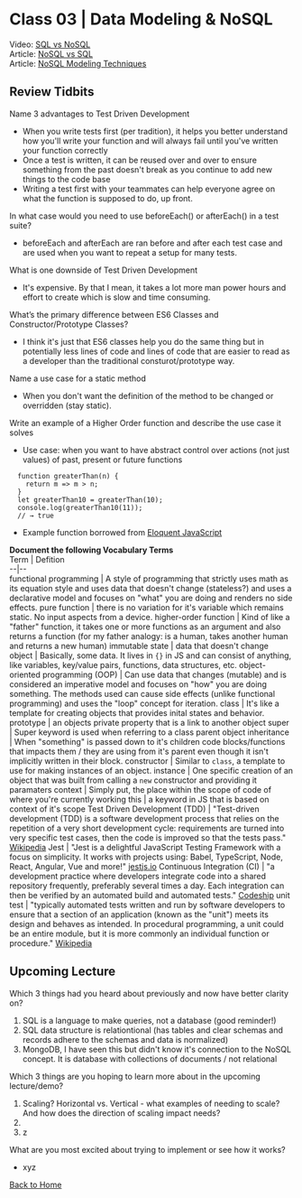 # Class 03 \| Data Modeling & NoSQL
Video: [SQL vs NoSQL](https://www.youtube.com/watch?v=ZS_kXvOeQ5Y)     
Article: [NoSQL vs SQL](https://www.thegeekstuff.com/2014/01/sql-vs-nosql-db/?utm_source=tuicool)  
Article: [NoSQL Modeling Techniques](https://highlyscalable.wordpress.com/2012/03/01/nosql-data-modeling-techniques/)   


## Review Tidbits

Name 3 advantages to Test Driven Development 
  - When you write tests first (per tradition), it helps you better understand how you'll write your function and will always fail until you've written your function correctly
  - Once a test is written, it can be reused over and over to ensure something from the past doesn't break as you continue to add new things to the code base
  - Writing a test first with your teammates can help everyone agree on what the function is supposed to do, up front.

In what case would you need to use beforeEach() or afterEach() in a test suite?
  - beforeEach and afterEach are ran before and after each test case and are used when you want to repeat a setup for many tests.

What is one downside of Test Driven Development
  - It's expensive. By that I mean, it takes a lot more man power hours and effort to create which is slow and time consuming.

What’s the primary difference between ES6 Classes and Constructor/Prototype Classes?
  - I think it's just that ES6 classes help you do the same thing but in potentially less lines of code and lines of code that are easier to read as a developer than the traditional consturot/prototype way.

Name a use case for a static method
  - When you don't want the definition of the method to be changed or overridden (stay static).

Write an example of a Higher Order function and describe the use case it solves
  - Use case: when you want to have abstract control over actions (not just values) of past, present or future functions
  ```
    function greaterThan(n) {
      return m => m > n;
    }
    let greaterThan10 = greaterThan(10);
    console.log(greaterThan10(11));
    // → true
  ```
  - Example function borrowed from [Eloquent JavaScript](https://eloquentjavascript.net/05_higher_order.html)



**Document the following Vocabulary Terms**  
Term | Defition  
--|--  
functional programming | A style of programming that strictly uses math as its equation style and uses data that doesn't change (stateless?) and uses a declarative model and focuses on "what" you are doing and renders no side effects. 
pure function | there is no variation for it's variable which remains static. No input aspects from a device.
higher-order function | Kind of like a "father" function, it takes one or more functions as an argument and also returns a function (for my father analogy: is a human, takes another human and returns a new human)
immutable state | data that doesn't change
object | Basically, some data. It lives in `{}` in JS and can consist of anything, like variables, key/value pairs, functions, data structures, etc.
object-oriented programming (OOP) | Can use data that changes (mutable) and is considered an imperative model and focuses on "how" you are doing something. The methods used can cause side effects (unlike functional programming) and uses the "loop" concept for iteration. 
class | It's like a template for creating objects that provides inital states and behavior.
prototype | an objects private property that is a link to another object
super | Super keyword is used when referring to a class parent object
inheritance | When "something" is passed down to it's children code blocks/functions that impacts them / they are using from it's parent even though it isn't implicitly written in their block.
constructor | Similar to `class`, a template to use for making instances of an object.
instance | One specific creation of an object that was built from calling a `new` constructor and providing it paramaters
context | Simply put, the place within the scope of code of where you're currently working
this | a keyword in JS that is based on context of it's scope
Test Driven Development (TDD) | "Test-driven development (TDD) is a software development process that relies on the repetition of a very short development cycle: requirements are turned into very specific test cases, then the code is improved so that the tests pass." [Wikipedia](https://en.wikipedia.org/wiki/Test-driven_development)
Jest | "Jest is a delightful JavaScript Testing Framework with a focus on simplicity. It works with projects using: Babel, TypeScript, Node, React, Angular, Vue and more!" [jestjs.io](https://jestjs.io/)
Continuous Integration (CI) | "a development practice where developers integrate code into a shared repository frequently, preferably several times a day. Each integration can then be verified by an automated build and automated tests." [Codeship](https://codeship.com/continuous-integration-essentials#:~:text=Continuous%20Integration%20(CI)%20is%20a,automated%20build%20and%20automated%20tests.)
unit test | "typically automated tests written and run by software developers to ensure that a section of an application (known as the "unit") meets its design and behaves as intended. In procedural programming, a unit could be an entire module, but it is more commonly an individual function or procedure." [Wikipedia](https://en.wikipedia.org/wiki/Unit_testing#:~:text=Unit%20tests%20are%20typically%20automated,an%20individual%20function%20or%20procedure.)


## Upcoming Lecture

Which 3 things had you heard about previously and now have better clarity on?
  1) SQL is a language to make queries, not a database (good reminder!)
  2) SQL data structure is relationtional (has tables and clear schemas and records adhere to the schemas and data is normalized)
  3) MongoDB, I have seen this but didn't know it's connection to the NoSQL concept. It is database with collections of documents / not relational

Which 3 things are you hoping to learn more about in the upcoming lecture/demo?
  1) Scaling? Horizontal vs. Vertical - what examples of needing to scale? And how does the direction of scaling impact needs? 
  2) 
  3) z

What are you most excited about trying to implement or see how it works?
   - xyz


[Back to Home](README.md)